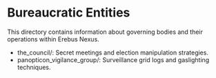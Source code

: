 # Bureaucratic Entities

This directory contains information about governing bodies and their operations within Erebus Nexus.

- the_council/: Secret meetings and election manipulation strategies.
- panopticon_vigilance_group/: Surveillance grid logs and gaslighting techniques.